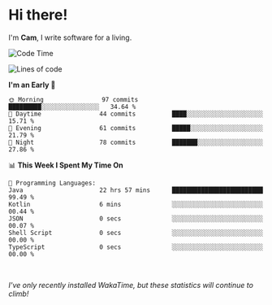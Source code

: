 # Hi there!
I'm **Cam**, I write software for a living.

<!--START_SECTION:waka-->
![Code Time](http://img.shields.io/badge/Code%20Time-205%20hrs%2043%20mins-blue)

![Lines of code](https://img.shields.io/badge/From%20Hello%20World%20I%27ve%20Written-56.0%20thousand%20lines%20of%20code-blue)

**I'm an Early 🐤** 

```text
🌞 Morning                97 commits          █████████░░░░░░░░░░░░░░░░   34.64 % 
🌆 Daytime                44 commits          ████░░░░░░░░░░░░░░░░░░░░░   15.71 % 
🌃 Evening                61 commits          █████░░░░░░░░░░░░░░░░░░░░   21.79 % 
🌙 Night                  78 commits          ███████░░░░░░░░░░░░░░░░░░   27.86 % 
```


📊 **This Week I Spent My Time On** 

```text
💬 Programming Languages: 
Java                     22 hrs 57 mins      █████████████████████████   99.49 % 
Kotlin                   6 mins              ░░░░░░░░░░░░░░░░░░░░░░░░░   00.44 % 
JSON                     0 secs              ░░░░░░░░░░░░░░░░░░░░░░░░░   00.07 % 
Shell Script             0 secs              ░░░░░░░░░░░░░░░░░░░░░░░░░   00.00 % 
TypeScript               0 secs              ░░░░░░░░░░░░░░░░░░░░░░░░░   00.00 % 
```


<!--END_SECTION:waka-->

<br>

_I've only recently installed WakaTime, but these statistics will continue to climb!_

